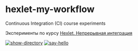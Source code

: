 # hexlet-my-workflow
Continuous Integration (CI) course experiments

Эксперименты по курсу [Hexlet. Непрерывная интеграция](https://ru.hexlet.io/courses/github-actions)

[![show-directory](https://github.com/paalso/hexlet-my-workflow/actions/workflows/show-directory.yml/badge.svg)](https://github.com/paalso/hexlet-my-workflow/actions/workflows/show-directory.yml)
[![say-hello](https://github.com/paalso/hexlet-my-workflow/actions/workflows/say-hello.yml/badge.svg)](https://github.com/paalso/hexlet-my-workflow/actions/workflows/say-hello.yml)
